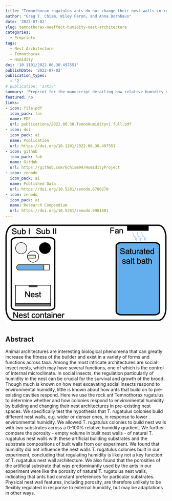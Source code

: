 ```yaml
---
title: "Temnothorax rugatulus ants do not change their nest walls in response to environmental humidity"
author: "Greg T. Chism, Wiley Faron, and Anna Dornhaus"
date: '2022-07-02'
slug: temnothorax-noeffect-humidity-nest-architecture
categories:
  - Preprints
tags:
  - Nest Architecture
  - Temnothorax
  - Humidity
doi: '10.1101/2022.06.30.497551'
publishDate: '2022-07-02'
publication_types:
  - '2'
# publication: 'arXiv'
summary: 'Preprint for the manuscript detailing how relative humidity does not influence the nest architecture of _Temnothorax rugatulus_ ant colonies.'
featured: no
links:
- icon: file-pdf
  icon_pack: fas
  name: PDF
  url: publications/2022.06.30.TemnoHumidityv1.full.pdf
- icon: doi
  icon_pack: ai
  name: Publication
  url: https://doi.org/10.1101/2022.06.30.497551
- icon: github
  icon_pack: fab
  name: GitHub
  url: https://github.com/Gchism94/HumidityProject
- icon: zenodo
  icon_pack: ai
  name: Published Data
  url: https://doi.org/10.5281/zenodo.6780270
- icon: zenodo
  icon_pack: ai
  name: Research Compendium
  url: https://doi.org/10.5281/zenodo.6981601
---
```


![](HumidSetup.png)

## Abstract 

Animal architectures are interesting biological phenomena that can greatly increase the fitness of the builder and exist in a variety of forms and functions across taxa. Among the most intricate architectures are social insect nests, which may have several functions, one of which is the control of internal microclimate. In social insects, the regulation particularly of humidity in the nest can be crucial for the survival and growth of the brood. Though much is known on how nest excavating social insects respond to environmental humidity, little is known about how ants that build on to pre-existing cavities respond. Here we use the rock ant Temnothorax rugatulus to determine whether and how colonies respond to environmental humidity by building and changing their nest architectures in pre-existing nest spaces. We specifically test the hypothesis that T. rugatulus colonies build different nest walls, e.g. wider or denser ones, in response to lower environmental humidity. We allowed T. rugatulus colonies to build nest walls with two substrates across a 0-100% relative humidity gradient. We further compare the porosity - empty volume in built nest walls - of natural T. rugatulus nest walls with these artificial building substrates and the substrate compositions of built walls from our experiment. We found that humidity did not influence the nest walls T. rugatulus colonies built in our experiment, concluding that regulating humidity is likely not a key function of T. rugatulus nest wall architecture. We also found that the porosities of the artificial substrate that was predominantly used by the ants in our experiment were like the porosity of natural T. rugatulus nest walls, indicating that ants had constant preferences for particular substrates. Physical nest wall features, including porosity, are therefore unlikely to be flexibly regulated in response to external humidity, but may be adaptations in other ways.